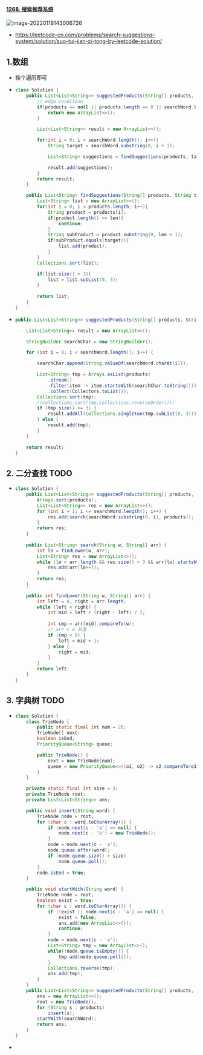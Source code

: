 #### [1268. 搜索推荐系统](https://leetcode-cn.com/problems/search-suggestions-system/)

![image-20220118143006726](https://raw.githubusercontent.com/TWDH/Leetcode-From-Zero/pictures/img/image-20220118143006726.png)

- https://leetcode-cn.com/problems/search-suggestions-system/solution/suo-tui-jian-xi-tong-by-leetcode-solution/

## 1.数组

- 挨个遍历即可

- ```java
  class Solution {
      public List<List<String>> suggestedProducts(String[] products, String searchWord) {
          // edge condition
          if(products == null || products.length == 0 || searchWord.length() == 0){
              return new ArrayList<>();
          }
  
          List<List<String>> result = new ArrayList<>();
  
          for(int i = 0; i < searchWord.length(); i++){
              String target = searchWord.substring(0, i + 1);
  
              List<String> suggestions = findSuggestions(products, target, i);
  
              result.add(suggestions);
          }
          return result;
      }
  
      public List<String> findSuggestions(String[] products, String target, int len){
          List<String> list = new ArrayList<>();
          for(int i = 0; i < products.length; i++){
              String product = products[i];
              if(product.length() <= len){
                  continue;
              }
              String subProduct = product.substring(0, len + 1);
              if(subProduct.equals(target)){
                  list.add(product);
              }
          }
          Collections.sort(list);
  
          if(list.size() > 3){
              list = list.subList(0, 3);
          }
          
          return list;
      }
  }
  ```

- ```java
  public List<List<String>> suggestedProducts(String[] products, String searchWord) {
  
      List<List<String>> result = new ArrayList<>();
  
      StringBuilder searchChar = new StringBuilder();
  
      for (int i = 0; i < searchWord.length(); i++) {
  
          searchChar.append(String.valueOf(searchWord.charAt(i)));
  
          List<String> tmp = Arrays.asList(products)
              .stream()
              .filter(item -> item.startsWith(searchChar.toString()))
              .collect(Collectors.toList());
          Collections.sort(tmp);
          //Collections.sort(tmp,Collections.reverseOrder());
          if (tmp.size() >= 3) {
              result.addAll(Collections.singleton(tmp.subList(0, 3)));
          } else {
              result.add(tmp);
          }
      }
  
      return result;
  }
  ```

## 2. 二分查找 TODO

- ```java
  class Solution {
      public List<List<String>> suggestedProducts(String[] products, String searchWord) {
          Arrays.sort(products);
          List<List<String>> res = new ArrayList<>();
          for (int i = 1; i <= searchWord.length(); i++) {
              res.add(search(searchWord.substring(0, i), products));
          }
          return res;
      }
      
      public List<String> search(String w, String[] arr) {
          int lo = findLower(w, arr);
          List<String> res = new ArrayList<>();
          while (lo < arr.length && res.size() < 3 && arr[lo].startsWith(w)) {
              res.add(arr[lo++]);
          }
          return res;
      }
      
      public int findLower(String w, String[] arr) {
          int left = 0, right = arr.length;
          while (left < right) {
              int mid = left + (right - left) / 2;
              
              int cmp = arr[mid].compareTo(w);
              // arr < w 长度
              if (cmp < 0) {
                  left = mid + 1;
              } else {
                  right = mid;
              }
          }
          return left;
      }
  }
  ```

## 3. 字典树 TODO

- ```java
  class Solution {
      class TrieNode {
          public static final int num = 26;
          TrieNode[] next;
          boolean isEnd;
          PriorityQueue<String> queue;
  
          public TrieNode() {
              next = new TrieNode[num];
              queue = new PriorityQueue<>((o1, o2) -> o2.compareTo(o1));
          }
      }
  
      private static final int size = 3;
      private TrieNode root;
      private List<List<String>> ans;
  
      public void insert(String word) {
          TrieNode node = root;
          for (char c : word.toCharArray()) {
              if (node.next[c - 'a'] == null) {
                  node.next[c - 'a'] = new TrieNode();
              }
              node = node.next[c - 'a'];
              node.queue.offer(word);
              if (node.queue.size() > size)
                  node.queue.poll();
          }
          node.isEnd = true;
      }
  
      public void startWith(String word) {
          TrieNode node = root;
          boolean exist = true;
          for (char c : word.toCharArray()) {
              if (!exist || node.next[c - 'a'] == null) {
                  exist = false;
                  ans.add(new ArrayList<>());
                  continue;
              }
              node = node.next[c - 'a'];
              List<String> tmp = new ArrayList<>();
              while(!node.queue.isEmpty()) {
                  tmp.add(node.queue.poll());
              }
              Collections.reverse(tmp);
              ans.add(tmp);
          }
      }
      public List<List<String>> suggestedProducts(String[] products, String searchWord) {
          ans = new ArrayList<>();
          root = new TrieNode();
          for (String s : products)
              insert(s);
          startWith(searchWord);
          return ans;
      }
  }
  ```

- 